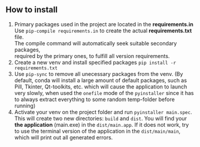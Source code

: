 ## How to install
1. Primary packages used in the project are located in the **requirements.in**  
Use `pip-compile requirements.in` to create the actual **requirements.txt** file.  
The compile command will automatically seek suitable secondary packages,  
required by the primary ones, to fulfill all version requirements.
2. Create a new venv and install specified packages `pip install -r requirements.txt`
3. Use `pip-sync` to remove all unecessary packages from the venv.
(By default, conda will install a large amount of default packages, such as Pill, Tkinter, Qt-toolkits, etc. which will cause the application to launch very slowly, when used the `onefile` mode of the `pyinstaller` since it has to always extract everything to some random temp-folder before running)
4. Activate your venv on the project folder and run `pyinstaller main.spec`. This will create two new directories: `build` and `dist`. You will find your **the application** (main.exe) in the `dist/main.app`. If it does not work, try to use the terminal version of the application in the `dist/main/main`, which will print out all generated errors.
